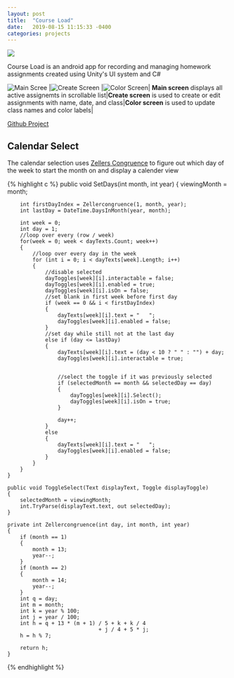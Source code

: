 ```yaml
---
layout: post
title:  "Course Load"
date:   2019-08-15 11:15:33 -0400
categories: projects
---
```


<img class = "preview_image" src= "{{site.url}}/media/Project/CourseLoad/CourseLoadLogo.png"> 

Course Load is an android app for recording and managing homework assignments created using Unity's UI system and C#

<!--more-->

![Main Scree]({{site.url}}/media/Project/CourseLoad/main.jpg) |![Create Screen]({{site.url}}/media/Project/CourseLoad/creation.jpg) |![Color Screen]({{site.url}}/media/Project/CourseLoad/color.jpg)|
**Main screen** displays all active assignemts in scrollable list|**Create screen** is used to create or edit assignments with name, date, and class|**Color screen** is used to update class names and color labels|

[Github Project](https://github.com/Dayn9/CourseLoad)

## Calendar Select

The calendar selection uses [Zellers Congruence](https://www.geeksforgeeks.org/zellers-congruence-find-day-date/) to figure out which day of the week to start the month on and display a calender view

{% highlight c %}
public void SetDays(int month, int year)
    {
        viewingMonth = month;

        int firstDayIndex = Zellercongruence(1, month, year);
        int lastDay = DateTime.DaysInMonth(year, month);

        int week = 0;
        int day = 1;
        //loop over every (row / week) 
        for(week = 0; week < dayTexts.Count; week++)
        {
            //loop over every day in the week
            for (int i = 0; i < dayTexts[week].Length; i++)
            {
                //disable selected
                dayToggles[week][i].interactable = false;
                dayToggles[week][i].enabled = true;
                dayToggles[week][i].isOn = false;
                //set blank in first week before first day
                if (week == 0 && i < firstDayIndex)
                {
                    dayTexts[week][i].text = "   ";
                    dayToggles[week][i].enabled = false;
                }
                //set day while still not at the last day
                else if (day <= lastDay)
                {
                    dayTexts[week][i].text = (day < 10 ? " " : "") + day;
                    dayToggles[week][i].interactable = true;
                    

                    //select the toggle if it was previously selected
                    if (selectedMonth == month && selectedDay == day)
                    {
                        dayToggles[week][i].Select();
                        dayToggles[week][i].isOn = true;
                    }

                    day++;
                }
                else
                {
                    dayTexts[week][i].text = "   ";
                    dayToggles[week][i].enabled = false;
                }
            }
        }       
    }

    public void ToggleSelect(Text displayText, Toggle displayToggle)
    {
        selectedMonth = viewingMonth;
        int.TryParse(displayText.text, out selectedDay);
    }

    private int Zellercongruence(int day, int month, int year)
    {
        if (month == 1)
        {
            month = 13;
            year--;
        }
        if (month == 2)
        {
            month = 14;
            year--;
        }
        int q = day;
        int m = month;
        int k = year % 100;
        int j = year / 100;
        int h = q + 13 * (m + 1) / 5 + k + k / 4
                                 + j / 4 + 5 * j;
        h = h % 7;

        return h;
    }

{% endhighlight %}